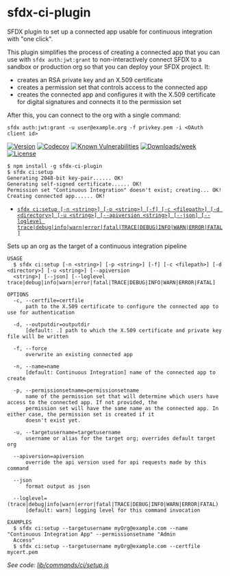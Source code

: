sfdx-ci-plugin
==

SFDX plugin to set up a connected app usable for continuous integration with "one click".

This plugin simplifies the process of creating a connected app that you can use with `sfdx auth:jwt:grant`
to non-interactively connect SFDX to a sandbox or production org so that you can deploy your SFDX project.
It:
- creates an RSA private key and an X.509 certificate
- creates a permission set that controls access to the connected app
- creates the connected app and configures it with the X.509 certificate for digital signatures and connects it
  to the permission set

After this, you can connect to the org with a single command:

    sfdx auth:jwt:grant -u user@example.org -f privkey.pem -i <OAuth client id>


[![Version](https://img.shields.io/npm/v/sfdx-ci-plugin.svg)](https://npmjs.org/package/sfdx-ci-plugin)
[![Codecov](https://codecov.io/gh/fransflippo/sfdx-ci-plugin/branch/master/graph/badge.svg)](https://codecov.io/gh/fransflippo/sfdx-ci-plugin)
[![Known Vulnerabilities](https://snyk.io/test/github/fransflippo/sfdx-ci-plugin/badge.svg)](https://snyk.io/test/github/fransflippo/sfdx-ci-plugin)
[![Downloads/week](https://img.shields.io/npm/dw/ci.svg)](https://npmjs.org/package/sfdx-ci-plugin)
[![License](https://img.shields.io/npm/l/ci.svg)](https://github.com/fransflippo/sfdx-ci-plugin/blob/master/package.json)

<!-- toc -->
<!-- tocstop -->

<!-- install -->

<!-- usage -->
```sh-session
$ npm install -g sfdx-ci-plugin
$ sfdx ci:setup
Generating 2048-bit key-pair...... OK!
Generating self-signed certificate...... OK!
Permission set "Continuous Integration" doesn't exist; creating... OK!
Creating connected app...... OK!
```
<!-- usagestop -->

<!-- commands -->
* [`sfdx ci:setup [-n <string>] [-p <string>] [-f] [-c <filepath>] [-d <directory>] [-u <string>] [--apiversion <string>] [--json] [--loglevel trace|debug|info|warn|error|fatal|TRACE|DEBUG|INFO|WARN|ERROR|FATAL]`](#sfdx-cisetup--n-string--p-string--f--c-filepath--d-directory--u-string---apiversion-string---json---loglevel-tracedebuginfowarnerrorfataltracedebuginfowarnerrorfatal)

Sets up an org as the target of a continuous integration pipeline

```
USAGE
  $ sfdx ci:setup [-n <string>] [-p <string>] [-f] [-c <filepath>] [-d <directory>] [-u <string>] [--apiversion 
  <string>] [--json] [--loglevel trace|debug|info|warn|error|fatal|TRACE|DEBUG|INFO|WARN|ERROR|FATAL]

OPTIONS
  -c, --certfile=certfile
      path to the X.509 certificate to configure the connected app to use for authentication

  -d, --outputdir=outputdir
      [default: .] path to which the X.509 certificate and private key file will be written

  -f, --force
      overwrite an existing connected app

  -n, --name=name
      [default: Continuous Integration] name of the connected app to create

  -p, --permissionsetname=permissionsetname
      name of the permission set that will determine which users have access to the connected app. If not provided, the 
      permission set will have the same name as the connected app. In either case, the permission set is created if it 
      doesn't exist yet.

  -u, --targetusername=targetusername
      username or alias for the target org; overrides default target org

  --apiversion=apiversion
      override the api version used for api requests made by this command

  --json
      format output as json

  --loglevel=(trace|debug|info|warn|error|fatal|TRACE|DEBUG|INFO|WARN|ERROR|FATAL)
      [default: warn] logging level for this command invocation

EXAMPLES
  $ sfdx ci:setup --targetusername myOrg@example.com --name "Continuous Integration App" --permissionsetname "Admin 
  Access"
  $ sfdx ci:setup --targetusername myOrg@example.com --certfile mycert.pem
```

_See code: [lib/commands/ci/setup.js](https://github.com/fransflippo/sfdx-ci-plugin/blob/v0.0.1/lib/commands/ci/setup.js)_
<!-- commandsstop -->
